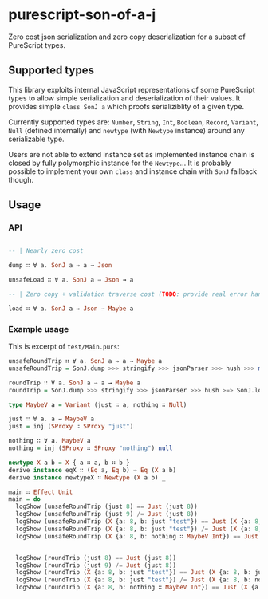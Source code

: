 # purescript-son-of-a-j

Zero cost json serialization and zero copy deserialization for a subset of PureScript types.

## Supported types

This library exploits internal JavaScript representations of some PureScript types to allow simple serialization and deserialization of their values.
It provides simple `class SonJ a` which proofs serializiblity of a given type.

Currently supported types are: `Number`, `String`, `Int`, `Boolean`, `Record`, `Variant`, `Null` (defined internally) and `newtype` (with `Newtype` instance) around any serializable type.

Users are not able to extend instance set as implemented instance chain is closed by fully polymorphic instance for the `Newtype`... It is probably possible to implement your own `class` and instance chain with `SonJ` fallback though.

## Usage

### API

```purescript

-- | Nearly zero cost

dump ∷ ∀ a. SonJ a ⇒ a → Json

unsafeLoad ∷ ∀ a. SonJ a ⇒ Json → a

-- | Zero copy + validation traverse cost (TODO: provide real error handling for `load`)

load ∷ ∀ a. SonJ a ⇒ Json → Maybe a
```

### Example usage

This is excerpt of `test/Main.purs`:

```purescript
unsafeRoundTrip ∷ ∀ a. SonJ a ⇒ a → Maybe a
unsafeRoundTrip = SonJ.dump >>> stringify >>> jsonParser >>> hush >>> map SonJ.unsafeLoad

roundTrip ∷ ∀ a. SonJ a ⇒ a → Maybe a
roundTrip = SonJ.dump >>> stringify >>> jsonParser >>> hush >=> SonJ.load

type MaybeV a = Variant (just ∷ a, nothing ∷ Null)

just ∷ ∀ a. a → MaybeV a
just = inj (SProxy ∷ SProxy "just")

nothing ∷ ∀ a. MaybeV a
nothing = inj (SProxy ∷ SProxy "nothing") null

newtype X a b = X { a ∷ a, b ∷ b }
derive instance eqX ∷ (Eq a, Eq b) ⇒ Eq (X a b)
derive instance newtypeX ∷ Newtype (X a b) _

main ∷ Effect Unit
main = do
  logShow (unsafeRoundTrip (just 8) == Just (just 8))
  logShow (unsafeRoundTrip (just 9) /= Just (just 8))
  logShow (unsafeRoundTrip (X {a: 8, b: just "test"}) == Just (X {a: 8, b: just "test"}))
  logShow (unsafeRoundTrip (X {a: 8, b: just "test"}) /= Just (X {a: 8, b: nothing }))
  logShow (unsafeRoundTrip (X {a: 8, b: nothing ∷ MaybeV Int}) == Just (X {a: 8, b: nothing }))


  logShow (roundTrip (just 8) == Just (just 8))
  logShow (roundTrip (just 9) /= Just (just 8))
  logShow (roundTrip (X {a: 8, b: just "test"}) == Just (X {a: 8, b: just "test"}))
  logShow (roundTrip (X {a: 8, b: just "test"}) /= Just (X {a: 8, b: nothing }))
  logShow (roundTrip (X {a: 8, b: nothing ∷ MaybeV Int}) == Just (X {a: 8, b: nothing }))
```

